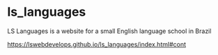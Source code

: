 # ls_languages
LS Languages is a website for a small English language school in Brazil 

https://lswebdevelops.github.io/ls_languages/index.html#cont

